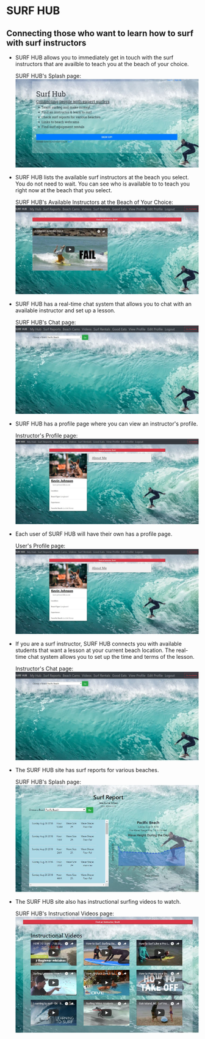 # SURF HUB

## Connecting those who want to learn how to surf with surf instructors

* SURF HUB allows you to immediately get in touch with the surf instructors that are availble to teach you at the beach of your choice.

    SURF HUB's Splash page:
    ![SURF HUB's Splash page](/client/public/imagesREADME/SplashPage.JPG)

* SURF HUB lists the available surf instructors at the beach you select. You do not need to wait. You can see who is available to to teach you right now at the beach that you select.

    SURF HUB's Available Instructors at the Beach of Your Choice:
    ![SURF HUB's Available Instructors at the Beach of Your Choice:](/client/public/imagesREADME/ListOfInstructors.JPG)

* SURF HUB has a real-time chat system that allows you to chat with an available instructor and set up a lesson.

    SURF HUB's Chat page:
    ![SURF HUB's Chat page](/client/public/imagesREADME/ChatPage.JPG)

* SURF HUB has a profile page where you can view an instructor's profile.

    Instructor's Profile page:
    ![Instructor's Profile page](/client/public/imagesREADME/InstructorProfile.JPG)

* Each user of SURF HUB will have their own has a profile page.

    User's Profile page:
    ![User's Profile page](/client/public/imagesREADME/UserProfile.JPG)    

* If you are a surf instructor, SURF HUB connects you with available students that want a lesson at your current beach location. The real-time chat system allows you to set up the time and terms of the lesson.

    Instructor's Chat page:
    ![Instructor's Chat page](/client/public/imagesREADME/InstructorsChatPage.JPG)    


* The SURF HUB site has surf reports for various beaches.

    SURF HUB's Splash page:
    ![SURF HUB's Splash page](/client/public/imagesREADME/SurfReport.JPG)    

* The SURF HUB site also has instructional surfing videos to watch.

    SURF HUB's Instructional Videos page:
    ![SURF HUB's Instructional Videos page](/client/public/imagesREADME/InstructionalVideos.JPG)    
